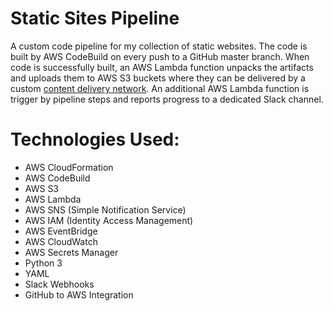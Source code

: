 # Static Sites Pipeline
A custom code pipeline for my collection of static websites. 
The code is built by AWS CodeBuild on every push to a GitHub 
master branch. When code is successfully built, an AWS Lambda 
function unpacks the artifacts and uploads them to AWS S3 
buckets where they can be delivered by a custom [content delivery
network](https://github.com/jmartin432/static-sites-cdn). An 
additional AWS Lambda function is trigger by pipeline
steps and reports progress to a dedicated Slack channel.

# Technologies Used:
* AWS CloudFormation
* AWS CodeBuild
* AWS S3 
* AWS Lambda 
* AWS SNS (Simple Notification Service)
* AWS IAM (Identity Access Management)
* AWS EventBridge
* AWS CloudWatch
* AWS Secrets Manager
* Python 3
* YAML
* Slack Webhooks
* GitHub to AWS Integration
